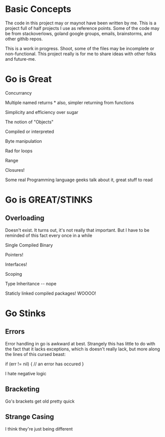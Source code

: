 Basic Concepts
==============
The code in this project may or maynot have been written by me. This is a project full of half projects I use as reference points. Some of the code may be from stackoverlows, goland google groups, emails, brainstorms, and other githib repos. 

This is a work in progress. Shoot, some of the files may be incomplete or non-functional. This project really is for me to share ideas with other folks and future-me. 

Go is Great
===========

Concurrancy

Multiple named returns
    * also, simpler returning from functions

Simplicity and efficiency over sugar

The notion of "Objects"

Compiled or interpreted

Byte manipulation

Rad for loops

Range

Closures!

Some real Programming language geeks talk about it, great stuff to read



Go is GREAT/STINKS
===================

Overloading
-----------
Doesn't exist. It turns out, it's not really that important. But I have to be reminded of this fact every once in a while

Single Compiled Binary

Pointers!

Interfaces!

Scoping

Type Inheritance -- nope

Staticly linked compiled packages! WOOOO!


Go Stinks
==========

Errors
------
Error handling in go is awkward at best. Strangely this has little to do with the fact that it lacks exceptions,
which is doesn't really lack, but more along the lines of this cursed beast:

if (err != nil) {
    // an error has occured
}

I hate negative logic


Bracketing
----------
Go's brackets get old pretty quick


Strange Casing
--------------
I think they're just being different
